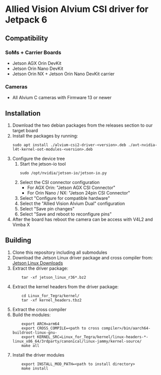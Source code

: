 # Allied Vision Alvium CSI driver for Jetpack 6 

## Compatibility
### SoMs + Carrier Boards 
- Jetson AGX Orin DevKit
- Jetson Orin Nano DevKit
- Jetson Orin NX + Jetson Orin Nano DevKit carrier
### Cameras
- All Alvium C cameras with Firmware 13 or newer

## Installation 
1. Download the two debian packages from the releases section to our target board
2. Install the packages by running:
    ```shell
    sudo apt install ./alvium-csi2-driver-<version>.deb ./avt-nvidia-l4t-kernel-oot-modules-<version>.deb
    ```
3. Configure the device tree
    1. Start the jetson-io tool
        ```shell
        sudo /opt/nvidia/jetson-io/jetson-io.py
        ```
    2. Select the CSI connector configuration
        - For AGX Orin: "Jetson AGX CSI Connector"
        - For Orin Nano / NX: "Jetson 24pin CSI Connector"
    3. Select "Configure for compatible hardware"
    4. Select the "Allied Vision Alvium Dual" configuration
    5. Select "Save pin changes" 
    6. Select "Save and reboot to reconfigure pins"
4. After the board has reboot the camera can be access with V4L2 and Vimba X

## Building
1. Clone this repository including all submodules
2. Download the Jetson Linux driver package and cross compiler from: [Jetson Linux Downloads](https://developer.nvidia.com/embedded/jetson-linux)
3. Extract the driver package: 
    ```shell
        tar -xf jetson_linux_r36*.bz2
    ```
4. Extract the kernel headers from the driver package:
    ```shell
        cd Linux_for_Tegra/kernel/
        tar -xf kernel_headers.tbz2
    ```
5. Extract the cross compiler
6. Build the modules:
    ```shell
        export ARCH=arm64
        export CROSS_COMPILE=<path to cross compiler>/bin/aarch64-buildroot-linux-gnu-
        export KERNEL_SRC=Linux_for_Tegra/kernel/linux-headers-*-linux_x86_64/3rdparty/canonical/linux-jammy/kernel-source/
        make all 
    ```
7. Install the driver modules
    ```shell
        export INSTALL_MOD_PATH=<path to install directory>
        make install
    ```


